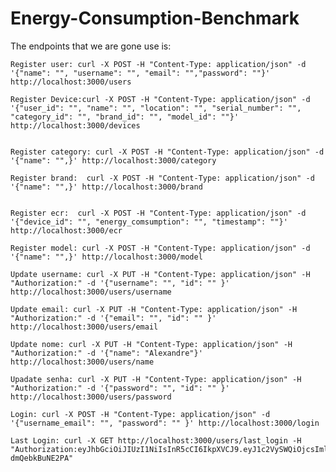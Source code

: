 # Energy-Consumption-Benchmark

The endpoints that we are gone use is:

    Register user: curl -X POST -H "Content-Type: application/json" -d '{"name": "", "username": "", "email": "","password": ""}' http://localhost:3000/users

    Register Device:curl -X POST -H "Content-Type: application/json" -d '{"user_id": "", "name": "", "location": "", "serial_number": "", "category_id": "", "brand_id": "", "model_id": ""}' http://localhost:3000/devices
    

    Register category: curl -X POST -H "Content-Type: application/json" -d '{"name": "",}' http://localhost:3000/category
    
    Register brand:  curl -X POST -H "Content-Type: application/json" -d '{"name": "",}' http://localhost:3000/brand
    

    Register ecr:  curl -X POST -H "Content-Type: application/json" -d '{"device_id": "", "energy_comsumption": "", "timestamp": ""}' http://localhost:3000/ecr

    Register model: curl -X POST -H "Content-Type: application/json" -d '{"name": "",}' http://localhost:3000/model

    Update username: curl -X PUT -H "Content-Type: application/json" -H "Authorization:" -d '{"username": "", "id": "" }' http://localhost:3000/users/username

    Update email: curl -X PUT -H "Content-Type: application/json" -H "Authorization:" -d '{"email": "", "id": "" }' http://localhost:3000/users/email

    Update nome: curl -X PUT -H "Content-Type: application/json" -H "Authorization:" -d '{"name": "Alexandre"}' http://localhost:3000/users/name

    Upadate senha: curl -X PUT -H "Content-Type: application/json" -H "Authorization:" -d '{"password": "", "id": "" }' http://localhost:3000/users/password

    Login: curl -X POST -H "Content-Type: application/json" -d '{"username_email": "", "password": "" }' http://localhost:3000/login

    Last Login: curl -X GET http://localhost:3000/users/last_login -H "Authorization:eyJhbGciOiJIUzI1NiIsInR5cCI6IkpXVCJ9.eyJ1c2VySWQiOjcsImlhdCI6MTcxNTk0NjIzNH0.BKwYwzerOi2eq48C6NZlLcach07uW-dmQebkBuNE2PA" 
